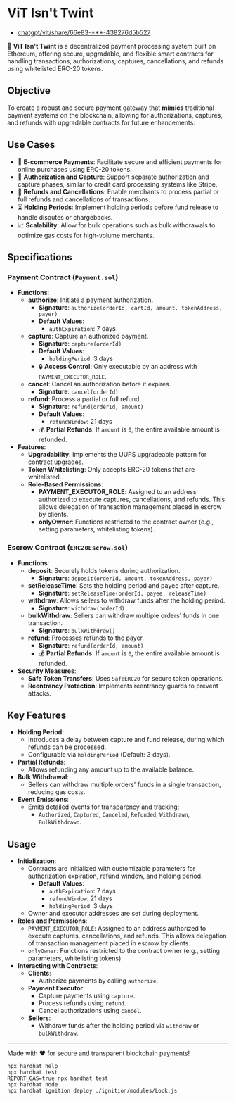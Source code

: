 # ViT Isn't Twint

* [chatgpt/vit/share/66e83-***-438276d5b527](https://chatgpt.com/share/66e835d0-d7fc-8010-8e45-438276d5b527)

🚀 **ViT Isn't Twint** is a decentralized payment processing system built on Ethereum, offering secure, upgradable, and flexible smart contracts for handling transactions, authorizations, captures, cancellations, and refunds using whitelisted ERC-20 tokens.

## Objective

To create a robust and secure payment gateway that **mimics** traditional payment systems on the blockchain, allowing for authorizations, captures, and refunds with upgradable contracts for future enhancements.

## Use Cases

- 🛒 **E-commerce Payments**: Facilitate secure and efficient payments for online purchases using ERC-20 tokens.
- 🔄 **Authorization and Capture**: Support separate authorization and capture phases, similar to credit card processing systems like Stripe.
- 💸 **Refunds and Cancellations**: Enable merchants to process partial or full refunds and cancellations of transactions.
- ⏳ **Holding Periods**: Implement holding periods before fund release to handle disputes or chargebacks.
- 📈 **Scalability**: Allow for bulk operations such as bulk withdrawals to optimize gas costs for high-volume merchants.

## Specifications

### **Payment Contract (`Payment.sol`)**

- **Functions**:
  - **authorize**: Initiate a payment authorization.
    - **Signature**: `authorize(orderId, cartId, amount, tokenAddress, payer)`
    - **Default Values**:
      - `authExpiration`: 7 days
  - **capture**: Capture an authorized payment.
    - **Signature**: `capture(orderId)`
    - **Default Values**:
      - `holdingPeriod`: 3 days
    - 🔒 **Access Control**: Only executable by an address with `PAYMENT_EXECUTOR_ROLE`.
  - **cancel**: Cancel an authorization before it expires.
    - **Signature**: `cancel(orderId)`
  - **refund**: Process a partial or full refund.
    - **Signature**: `refund(orderId, amount)`
    - **Default Values**:
      - `refundWindow`: 21 days
    - 💰 **Partial Refunds**: If `amount` is `0`, the entire available amount is refunded.
- **Features**:
  - **Upgradability**: Implements the UUPS upgradeable pattern for contract upgrades.
  - **Token Whitelisting**: Only accepts ERC-20 tokens that are whitelisted.
  - **Role-Based Permissions**:
    - **PAYMENT_EXECUTOR_ROLE**: Assigned to an address authorized to execute captures, cancellations, and refunds. This allows delegation of transaction management placed in escrow by clients.
    - **onlyOwner**: Functions restricted to the contract owner (e.g., setting parameters, whitelisting tokens).

### **Escrow Contract (`ERC20Escrow.sol`)**

- **Functions**:
  - **deposit**: Securely holds tokens during authorization.
    - **Signature**: `deposit(orderId, amount, tokenAddress, payer)`
  - **setReleaseTime**: Sets the holding period and payee after capture.
    - **Signature**: `setReleaseTime(orderId, payee, releaseTime)`
  - **withdraw**: Allows sellers to withdraw funds after the holding period.
    - **Signature**: `withdraw(orderId)`
  - **bulkWithdraw**: Sellers can withdraw multiple orders' funds in one transaction.
    - **Signature**: `bulkWithdraw()`
  - **refund**: Processes refunds to the payer.
    - **Signature**: `refund(orderId, amount)`
    - 💰 **Partial Refunds**: If `amount` is `0`, the entire available amount is refunded.
- **Security Measures**:
  - **Safe Token Transfers**: Uses `SafeERC20` for secure token operations.
  - **Reentrancy Protection**: Implements reentrancy guards to prevent attacks.

## Key Features

- **Holding Period**:
  - Introduces a delay between capture and fund release, during which refunds can be processed.
  - Configurable via `holdingPeriod` (Default: 3 days).
- **Partial Refunds**:
  - Allows refunding any amount up to the available balance.
- **Bulk Withdrawal**:
  - Sellers can withdraw multiple orders' funds in a single transaction, reducing gas costs.
- **Event Emissions**:
  - Emits detailed events for transparency and tracking:
    - `Authorized`, `Captured`, `Canceled`, `Refunded`, `Withdrawn`, `BulkWithdrawn`.

## Usage

- **Initialization**:
  - Contracts are initialized with customizable parameters for authorization expiration, refund window, and holding period.
    - **Default Values**:
      - `authExpiration`: 7 days
      - `refundWindow`: 21 days
      - `holdingPeriod`: 3 days
  - Owner and executor addresses are set during deployment.
- **Roles and Permissions**:
  - `PAYMENT_EXECUTOR_ROLE`: Assigned to an address authorized to execute captures, cancellations, and refunds. This allows delegation of transaction management placed in escrow by clients.
  - `onlyOwner`: Functions restricted to the contract owner (e.g., setting parameters, whitelisting tokens).
- **Interacting with Contracts**:
  - **Clients**:
    - Authorize payments by calling `authorize`.
  - **Payment Executor**:
    - Capture payments using `capture`.
    - Process refunds using `refund`.
    - Cancel authorizations using `cancel`.
  - **Sellers**:
    - Withdraw funds after the holding period via `withdraw` or `bulkWithdraw`.

---

Made with ❤️ for secure and transparent blockchain payments!


```shell
npx hardhat help
npx hardhat test
REPORT_GAS=true npx hardhat test
npx hardhat node
npx hardhat ignition deploy ./ignition/modules/Lock.js
```




